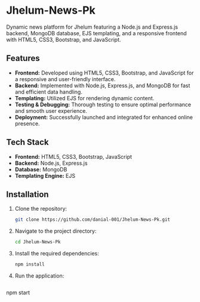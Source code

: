 # Jhelum-News-Pk
Dynamic news platform for Jhelum featuring a Node.js and Express.js backend, MongoDB database, EJS templating, and a responsive frontend with HTML5, CSS3, Bootstrap, and JavaScript.

## Features

- **Frontend:** Developed using HTML5, CSS3, Bootstrap, and JavaScript for a responsive and user-friendly interface.
- **Backend:** Implemented with Node.js, Express.js, and MongoDB for fast and efficient data handling.
- **Templating:** Utilized EJS for rendering dynamic content.
- **Testing & Debugging:** Thorough testing to ensure optimal performance and smooth user experience.
- **Deployment:** Successfully launched and integrated for enhanced online presence.

## Tech Stack

- **Frontend:** HTML5, CSS3, Bootstrap, JavaScript
- **Backend:** Node.js, Express.js
- **Database:** MongoDB
- **Templating Engine:** EJS

## Installation

1. Clone the repository:

   ```bash
   git clone https://github.com/danial-001/Jhelum-News-Pk.git

2. Navigate to the project directory:

   ```bash
   cd Jhelum-News-Pk

3. Install the required dependencies:

   ```bash
   npm install

4. Run the application:

   ```bash
  npm start
